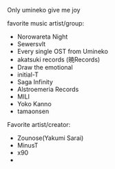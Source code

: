 Only umineko give me joy



favorite music artist/group:
- Norowareta Night
- Sewersvlt
- Every single OST from Umineko
- akatsuki records (暁Records)
- Draw the emotional
- initial-T
- Saga Infinity
- Alstroemeria Records
- MILI
- Yoko Kanno
- tamaonsen


Favorite artist/creator:
- Zounose(Yakumi Sarai)
- MinusT
- x90
-